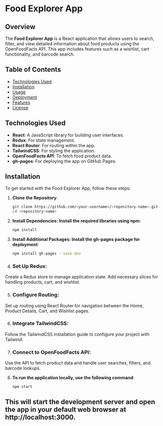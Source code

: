 # Food Explorer App

## Overview

The **Food Explorer App** is a React application that allows users to search, filter, and view detailed information about food products using the OpenFoodFacts API. This app includes features such as a wishlist, cart functionality, and barcode search.

## Table of Contents

- [Technologies Used](#technologies-used)
- [Installation](#installation)
- [Usage](#usage)
- [Deployment](#deployment)
- [Features](#features)
- [License](#license)

## Technologies Used

- **React**: A JavaScript library for building user interfaces.
- **Redux**: For state management.
- **React Router**: For routing within the app.
- **TailwindCSS**: For styling the application.
- **OpenFoodFacts API**: To fetch food product data.
- **gh-pages**: For deploying the app on GitHub Pages.

## Installation

To get started with the Food Explorer App, follow these steps:

1. **Clone the Repository**:
   ```bash
   git clone https://github.com/<your-username>/<repository-name>.git
   cd <repository-name>

2. **Install Dependencies: Install the required libraries using npm**:
    ```bash
    npm install

3. **Install Additional Packages: Install the gh-pages package for deployment**:
    ```bash
    npm install gh-pages --save-dev

4. ### Set Up Redux: 
Create a Redux store to manage application state. Add necessary slices for handling products, cart, and wishlist.

5. ### Configure Routing: 
Set up routing using React Router for navigation between the Home, Product Details, Cart, and Wishlist pages.

6. ### Integrate TailwindCSS: 
Follow the TailwindCSS installation guide to configure your project with Tailwind.

7. ### Connect to OpenFoodFacts API: 
Use the API to fetch product data and handle user searches, filters, and barcode lookups.

8. **To run the application locally, use the following command**:
    ```bash
    npm start

## This will start the development server and open the app in your default web browser at http://localhost:3000.